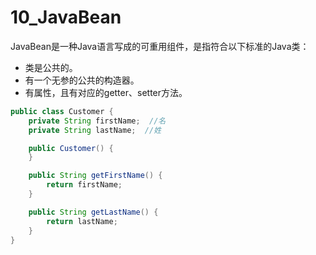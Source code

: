 # 10_JavaBean

JavaBean是一种Java语言写成的可重用组件，是指符合以下标准的Java类：

- 类是公共的。
- 有一个无参的公共的构造器。
- 有属性，且有对应的getter、setter方法。

```java
public class Customer {
    private String firstName;  //名
    private String lastName;  //姓

    public Customer() {
    }

    public String getFirstName() {
        return firstName;
    }

    public String getLastName() {
        return lastName;
    }
}
```